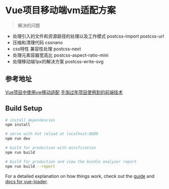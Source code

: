 # Vue项目移动端vm适配方案

> 解决的问题
- 处理引入的文件和资源路径的处理以及工作模式 postcss-import  postcss-url
- 压缩和清理代码 cssnano  
- css特性 兼容性处理 postcss-next
- 处理元素容器宽高比 postcss-aspect-ratio-mini
- 处理移动端1px的解决方案 postcss-write-svg
 
##  参考地址
[Vue项目中使用vw移动适配](https://www.w3cplus.com/mobile/vw-layout-in-vue.html)
[手淘过年项目使用到的前端技术](https://www.w3cplus.com/css/taobao-2018-year.html)

## Build Setup

``` bash
# install dependencies
npm install

# serve with hot reload at localhost:8080
npm run dev

# build for production with minification
npm run build

# build for production and view the bundle analyzer report
npm run build --report
```

For a detailed explanation on how things work, check out the [guide](http://vuejs-templates.github.io/webpack/) and [docs for vue-loader](http://vuejs.github.io/vue-loader).
